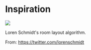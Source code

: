 # Inspiration

![](https://db-feed.s3.amazonaws.com/legacy/C6gopaYXUAA5Ecc.jpg:large)

Loren Schmidt's room layout algorithm.

From: https://twitter.com/lorenschmidt